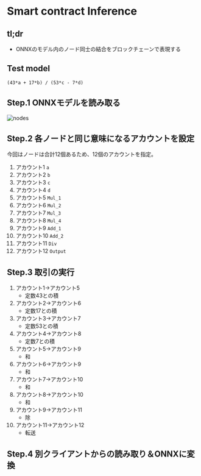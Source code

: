 # Smart contract Inference

## tl;dr

- ONNXのモデル内のノード同士の結合をブロックチェーンで表現する

## Test model

```text
(43*a + 17*b) / (53*c - 7*d)
```

## Step.1 ONNXモデルを読み取る

![nodes](/Users/yuto.watanabe/Git/study-solidity/assets/onnx_model_nodes.png)

## Step.2 各ノードと同じ意味になるアカウントを設定

今回はノードは合計12個あるため、12個のアカウントを指定。

1. アカウント1 `a`
2. アカウント2 `b`
3. アカウント3 `c`
4. アカウント4 `d`
5. アカウント5 `Mul_1`
6. アカウント6 `Mul_2`
7. アカウント7 `Mul_3`
8. アカウント8 `Mul_4`
9. アカウント9 `Add_1`
10. アカウント10 `Add_2`
11. アカウント11 `Div`
12. アカウント12 `Output`

## Step.3 取引の実行

1. アカウント1→アカウント5
   - 定数43との積
2. アカウント2→アカウント6
   - 定数17との積
3. アカウント3→アカウント7
   - 定数53との積
4. アカウント4→アカウント8
   - 定数7との積
5. アカウント5→アカウント9
   - 和
6. アカウント6→アカウント9
   - 和
7. アカウント7→アカウント10
   - 和
8. アカウント8→アカウント10
   - 和
9. アカウント9→アカウント11
   - 除
10. アカウント11→アカウント12
    - 転送

## Step.4 別クライアントからの読み取り＆ONNXに変換

